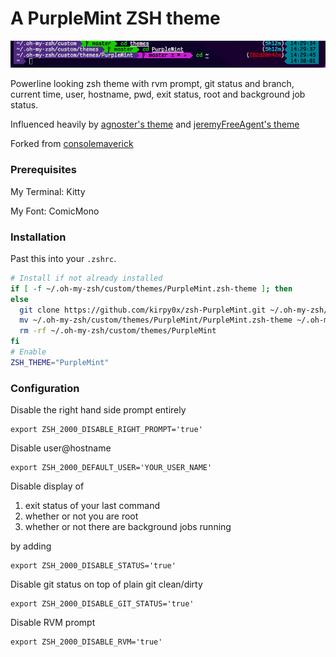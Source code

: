 A PurpleMint ZSH theme
======

![alt tag](https://raw.githubusercontent.com/kirpy0x/zsh-PurpleMint/master/demo.png)


Powerline looking zsh theme with rvm prompt, git status and branch, current time, user, hostname, pwd, exit status, root and background job status.

Influenced heavily by [agnoster's theme](https://gist.github.com/3712874) and [jeremyFreeAgent's theme](https://github.com/jeremyFreeAgent/oh-my-zsh-powerline-theme)

Forked from [consolemaverick](https://github.com/consolemaverick/zsh2000)

### Prerequisites

My Terminal: Kitty

My Font: ComicMono

### Installation

Past this into your `.zshrc`.
```sh
# Install if not already installed
if [ -f ~/.oh-my-zsh/custom/themes/PurpleMint.zsh-theme ]; then
else
  git clone https://github.com/kirpy0x/zsh-PurpleMint.git ~/.oh-my-zsh/custom/themes/PurpleMint
  mv ~/.oh-my-zsh/custom/themes/PurpleMint/PurpleMint.zsh-theme ~/.oh-my-zsh/custom/themes/PurpleMint.zsh-theme
  rm -rf ~/.oh-my-zsh/custom/themes/PurpleMint
fi
# Enable
ZSH_THEME="PurpleMint"
```

### Configuration

Disable the right hand side prompt entirely

    export ZSH_2000_DISABLE_RIGHT_PROMPT='true'

Disable user@hostname

    export ZSH_2000_DEFAULT_USER='YOUR_USER_NAME'

Disable display of

1. exit status of your last command
2. whether or not you are root
3. whether or not there are background jobs running

by adding

    export ZSH_2000_DISABLE_STATUS='true'

Disable git status on top of plain git clean/dirty

    export ZSH_2000_DISABLE_GIT_STATUS='true'

Disable RVM prompt

    export ZSH_2000_DISABLE_RVM='true'
